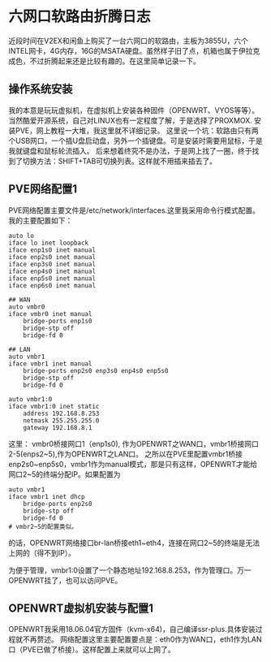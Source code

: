 # 六网口软路由折腾日志
近段时间在V2EX和闲鱼上购买了一台六网口的软路由，主板为3855U，六个INTEL网卡，4G内存，16G的MSATA硬盘。虽然样子旧了点，机箱也属于伊拉克成色，不过折腾起来还是比较有趣的。在这里简单记录一下。
## 操作系统安装
我的本意是玩玩虚拟机，在虚拟机上安装各种固件（OPENWRT、VYOS等等）。当然酷爱开源系统，自己对LINUX也有一定程度了解，于是选择了PROXMOX.
安装PVE，网上教程一大堆，我这里就不详细记录。
这里说一个坑：软路由只有两个USB网口，一个插U盘启动盘，另外一个插键盘。可是安装时需要用鼠标，于是我就键盘和鼠标轮流插入。
后来想着终究不是办法，于是网上找了一圈，终于找到了切换方法：SHIFT+TAB可切换列表。这样就不用插来插去了。
## PVE网络配置1
PVE网络配置主要文件是/etc/network/interfaces.这里我采用命令行模式配置。
我的主要配置如下：

```
auto lo
iface lo inet loopback
iface enp1s0 inet manual
iface enp2s0 inet manual
iface enp3s0 inet manual
iface enp4s0 inet manual
iface enp5s0 inet manual
iface enp6s0 inet manual

## WAN
auto vmbr0
iface vmbr0 inet manual
	bridge-ports enp1s0
	bridge-stp off
	bridge-fd 0

## LAN
auto vmbr1 
iface vmbr1 inet manual
	bridge-ports enp2s0 enp3s0 enp4s0 enp5s0 
	bridge-stp off
	bridge-fd 0

auto vmbr1:0
iface vmbr1:0 inet static
	address 192.168.8.253
	netmask 255.255.255.0
	gateway 192.168.8.1
```

这里：
vmbr0桥接网口1（enp1s0), 作为OPENWRT之WAN口，vmbr1桥接网口2-5(enps2~5),作为OPENWRT之LAN口。
之所以在PVE里配置vmbr1桥接enp2s0~enp5s0，vmbr1作为manual模式，那是只有这样，OPENWRT才能给网口2~5的终端分配IP。如果配置为
```
auto vmbr1 
iface vmbr1 inet dhcp
	bridge-ports enp2s0 
	bridge-stp off
	bridge-fd 0
# vmbr2~5的配置类似。
```
的话，OPENWRT网络接口br-lan桥接eth1~eth4，连接在网口2~5的终端是无法上网的（得不到IP）。

为便于管理，vmbr1:0设置了一个静态地址192.168.8.253，作为管理口。万一OPENWRT挂了，也可以访问PVE。
## OPENWRT虚拟机安装与配置1
OPENWRT我采用18.06.04官方固件（kvm-x64)，自己编译ssr-plus.具体安装过程就不再赘述。
网络配置这里主要配置要点是：eth0作为WAN口，eth1作为LAN口（PVE已做了桥接）。这样配置上来就可以上网了。



